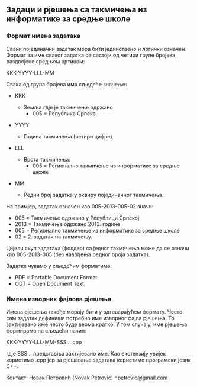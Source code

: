## Задаци и рјешења са такмичења из информатике за средње школе
### Формат имена задатака
Сваки појединачни задатак мора бити јединствено и логички означен. Формат за име сваког задатка се састоји од четири групе бројева, раздвојене средњом цртицом:

KKK-YYYY-LLL-MM

Свака од група бројева има сљедеће значење:

* KKK
  * Земља гдје је такмичење одржано
    *  005 = Република Српска

* YYYY
  * Година такмичења (четири цифре)

* LLL
  * Врста такмичења:
    * 005 = Регионално такмичење из информатике за средње школе

* MM
  * Редни број задатка у оквиру појединачног такмичења.
 
На примјер, задатак означен као 005-2013-005-02 значи:
* 005 = Такмичење одржано у Републици Српској
* 2013 = Такмичење одржано 2013. године
* 005 = Регионално такмичење из информатике за средње школе
* 02 = 2. задатак на такмичењу.

Цијели скуп задатака (фолдер) са једног такмичења може да се означи као  005-2013-005 (без навођења редног броја задатка).

Задатке чувамо у сљедећим форматима:
* PDF = Portable Document Format
* ODT = Open Document Text.

### Имена изворних фајлова рјешења
Имена рјешења такође морају бити у одговарајућем формату. Често сам задатак дефинише потребно име изворног фајла рјешења. То захтијевано име често буде веома кратко. У том случају, име рјешења формирамо на сљедећи начин:

KKK-YYYY-LLL-MM-SSS....cpp

гдје SSS... представља захтијевано име. Као екстензију увијек користимо .cpp јер за рјешавање задатака користимо програмски језик C++.

Контакт:
Новак Петровић (Novak Petrovic) npetrovic@gmail.com
